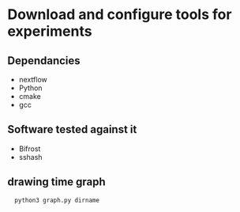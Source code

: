 
# Download and configure tools for experiments

## Dependancies
- nextflow
- Python
- cmake
- gcc

## Software tested against it 
- Bifrost
- sshash 


## drawing time graph
```bash
  python3 graph.py dirname
```
